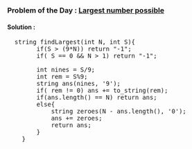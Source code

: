 ### Problem of the Day : [Largest number possible](https://practice.geeksforgeeks.org/problems/largest-number-possible5028/1)

#### Solution :
<pre>
  string findLargest(int N, int S){
        if(S > (9*N)) return "-1";
        if( S == 0 && N > 1) return "-1";
        
        int nines = S/9;
        int rem = S%9;
        string ans(nines, '9');
        if( rem != 0) ans += to_string(rem);
        if(ans.length() == N) return ans;
        else{
            string zeroes(N - ans.length(), '0');
            ans += zeroes;
            return ans;
        }
    }
</pre>
